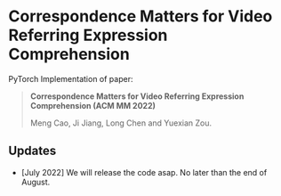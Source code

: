 # Correspondence Matters for Video Referring Expression Comprehension

PyTorch Implementation of paper:

> **Correspondence Matters for Video Referring Expression Comprehension (ACM MM 2022)**
>
> Meng Cao, Ji Jiang, Long Chen and Yuexian Zou.



## Updates

* [July 2022] We will release the code asap. No later than the end of August.
